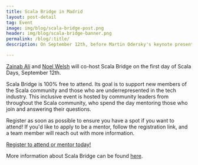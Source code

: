 ```yaml
---
title: Scala Bridge in Madrid 
layout: post-detail
tag: Event
image: img/blog/scala-bridge-post.png
header: img/blog/scala-bridge-banner.png
permalink: /blog/:title/
description: On September 12th, before Martin Odersky's keynote presentation, join others new to Scala for a free day of learning.

---
```


[Zainab Ali](https://scaladays.org/madrid-2023/panel) and [Noel Welsh](https://scaladays.org/madrid-2023/simple-and-speedy-uis-in-scala-3) will co-host Scala Bridge on the first day of Scala Days, September 12th. 

Scala Bridge is 100% free to attend. Its goal is to support new members of the Scala community and those who are underrepresented in the tech industry. This inclusive event is hosted by community leaders from throughout the Scala community, who spend the day mentoring those who join and answering their questions. 

Register as soon as possible to ensure you have a spot if you want to attend! 
If you'd like to apply to be a mentor, follow the registration link, and a team member will reach out with more information.

<a class="btn btn-primary btn-lg fw-bold mt-4" href="https://xebiaform.typeform.com/to/ZIWcng6z">Register to attend or mentor today!</a>

More information about Scala Bridge can be found [here](https://scaladays.org/madrid-2023/scala-bridge).
